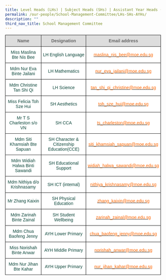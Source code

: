 ```yaml
---
title: Level Heads (LHs) | Subject Heads (SHs) | Assistant Year Heads (AYHs)
permalink: /our-people/School-Management-Committee/LHs-SHs-AYHs/
description: ""
third_nav_title: School Management Committee
---
```

<style type="text/css">
.tg  {border-collapse:collapse;border-spacing:0;margin:0px auto;}
.tg td{border-color:black;border-style:solid;border-width:1px;font-family:Arial, sans-serif;font-size:14px;
  overflow:hidden;padding:10px 5px;word-break:normal;}
.tg th{border-color:black;border-style:solid;border-width:1px;font-family:Arial, sans-serif;font-size:14px;
  font-weight:normal;overflow:hidden;padding:10px 5px;word-break:normal;}
.tg .tg-yhj3{background-color:#FFF;color:#0C463A;text-align:center;vertical-align:middle}
.tg .tg-feqv{background-color:#DDD;color:#666;font-weight:bold;text-align:center;vertical-align:middle}
.tg .tg-o5fr{background-color:#FFF;color:#FD6500;text-align:center;vertical-align:middle}
</style>
<table class="tg">
<tbody>
  <tr>
    <td class="tg-feqv"><span style="color:#666;background-color:#DDD">Name</span></td>
    <td class="tg-feqv"><span style="color:#666;background-color:#DDD">Designation</span></td>
    <td class="tg-feqv"><span style="color:#666;background-color:#DDD">Email address</span></td>
  </tr>
  <tr>
    <td class="tg-yhj3">Miss Maslina Bte Nis Bee<br></td>
    <td class="tg-yhj3">LH English Language<br></td>
    <td class="tg-o5fr"><a href="mailto:maslina_nis_bee@moe.edu.sg"><span style="text-decoration:none;color:#FD6500">maslina_nis_bee@moe.edu.sg</span></a><br></td>
  </tr>
  <tr>
    <td class="tg-yhj3">Mdm Nur Eva Binte Jailani<br></td>
    <td class="tg-yhj3">LH Mathematics<br></td>
    <td class="tg-o5fr"><a href="mailto:nur_eva_jailani@moe.edu.sg"><span style="text-decoration:none;color:#FD6500">nur_eva_jailani@moe.edu.sg</span></a><br></td>
  </tr>
  <tr>
    <td class="tg-yhj3">Mdm Christine Tan Shi Qi </td>
    <td class="tg-yhj3">LH Science </td>
    <td class="tg-o5fr"><a href="mailto:tan_shi_qi_christine@moe.edu.sg"><span style="text-decoration:none;color:#FD6500">tan_shi_qi_christine@moe.edu.sg</span></a></td>
  </tr>
  <tr>
    <td class="tg-yhj3"> Miss Felicia Toh Sze Hui</td>
    <td class="tg-yhj3"> SH Aesthetics</td>
    <td class="tg-o5fr"><a href="mailto:toh_sze_hui@moe.edu.sg"><span style="text-decoration:none;color:#FD6500">toh_sze_hui@moe.edu.sg</span></a></td>
  </tr>
  <tr>
    <td class="tg-yhj3">Mr T S Charleston s/o VN </td>
    <td class="tg-yhj3">SH CCA </td>
    <td class="tg-o5fr"><a href="mailto:ts_charleston@moe.edu.sg"><span style="text-decoration:none;color:#FD6500">ts_charleston@moe.edu.sg</span></a></td>
  </tr>
  <tr>
    <td class="tg-yhj3">Mdm Siti Khamsiah Bte Sapuan </td>
    <td class="tg-yhj3">SH Character &amp; Citizenship Education(CCE) </td>
    <td class="tg-o5fr"><a href="mailto:siti_khamsiah_sapuan@moe.edu.sg"><span style="text-decoration:none;color:#FD6500">siti_khamsiah_sapuan@moe.edu.sg</span></a></td>
  </tr>
  <tr>
    <td class="tg-yhj3">Mdm Widiah Halwa Binti Sawandi </td>
    <td class="tg-yhj3">SH Educational Support </td>
    <td class="tg-o5fr"><a href="mailto:widiah_halwa_sawandi@moe.edu.sg"><span style="text-decoration:none;color:#FD6500">widiah_halwa_sawandi@moe.edu.sg</span></a></td>
  </tr>
  <tr>
    <td class="tg-yhj3">Mdm Nithiya d/o Krishnasamy </td>
    <td class="tg-yhj3"> SH ICT (internal)</td>
    <td class="tg-o5fr"><a href="mailto:nithiya_krishnasamy@moe.edu.sg"><span style="text-decoration:none;color:#FD6500">nithiya_krishnasamy@moe.edu.sg</span></a></td>
  </tr>
  <tr>
    <td class="tg-yhj3"> Mr Zhang Kaixin</td>
    <td class="tg-yhj3"> SH Physical Education</td>
    <td class="tg-o5fr"><a href="mailto:zhang_kaixin@moe.edu.sg"><span style="text-decoration:none;color:#FD6500">zhang_kaixin@moe.edu.sg</span></a></td>
  </tr>
  <tr>
    <td class="tg-yhj3"> Mdm Zarinah Binte Zainal</td>
    <td class="tg-yhj3"> SH Student Wellbeing</td>
    <td class="tg-o5fr"><a href="mailto:zarinah_zainal@moe.edu.sg"><span style="text-decoration:none;color:#FD6500">zarinah_zainal@moe.edu.sg</span></a></td>
  </tr>
  <tr>
    <td class="tg-yhj3">Mdm Chua Baofeng Jenny </td>
    <td class="tg-yhj3">AYH Lower Primary </td>
    <td class="tg-o5fr"><a href="mailto:chua_baofeng_jenny@moe.edu.sg"><span style="text-decoration:none;color:#FD6500">chua_baofeng_jenny@moe.edu.sg</span></a></td>
  </tr>
  <tr>
    <td class="tg-yhj3">Miss Norishah Binte Anwar </td>
    <td class="tg-yhj3">AYH Middle Primary </td>
    <td class="tg-o5fr"><a href="mailto:norishah_anwar@moe.edu.sg"><span style="text-decoration:none;color:#FD6500">norishah_anwar@moe.edu.sg</span></a></td>
  </tr>
  <tr>
    <td class="tg-yhj3"> Mdm Nur Jihan Bte Kahar</td>
    <td class="tg-yhj3">AYH Upper Primary </td>
    <td class="tg-o5fr"><a href="mailto:nur_jihan_kahar@moe.edu.sg"><span style="text-decoration:none;color:#FD6500">nur_jihan_kahar@moe.edu.sg</span></a></td>
  </tr>
</tbody>
</table>